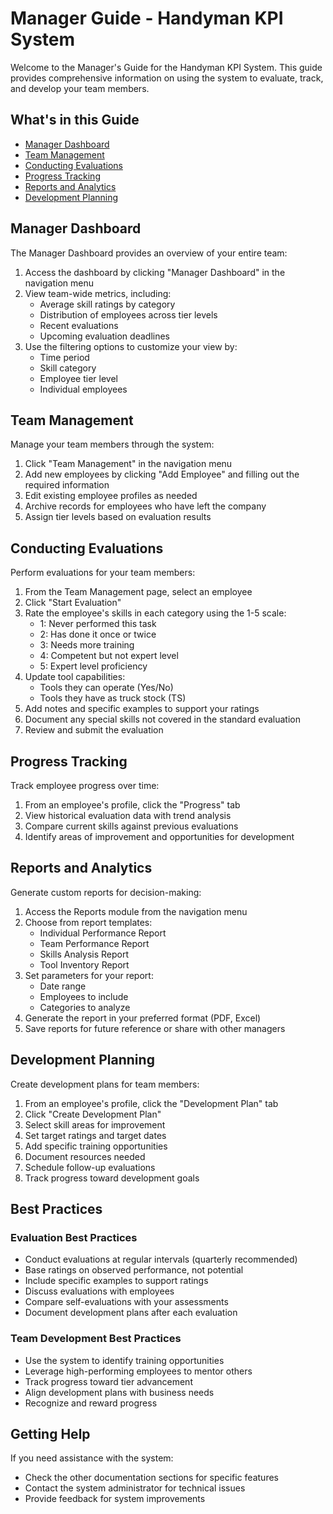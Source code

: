 # Manager Guide - Handyman KPI System

Welcome to the Manager's Guide for the Handyman KPI System. This guide provides comprehensive information on using the system to evaluate, track, and develop your team members.

## What's in this Guide

- [Manager Dashboard](#manager-dashboard)
- [Team Management](#team-management)
- [Conducting Evaluations](#conducting-evaluations)
- [Progress Tracking](#progress-tracking)
- [Reports and Analytics](#reports-and-analytics)
- [Development Planning](#development-planning)

## Manager Dashboard

The Manager Dashboard provides an overview of your entire team:

1. Access the dashboard by clicking "Manager Dashboard" in the navigation menu
2. View team-wide metrics, including:
   - Average skill ratings by category
   - Distribution of employees across tier levels
   - Recent evaluations
   - Upcoming evaluation deadlines
3. Use the filtering options to customize your view by:
   - Time period
   - Skill category
   - Employee tier level
   - Individual employees

## Team Management

Manage your team members through the system:

1. Click "Team Management" in the navigation menu
2. Add new employees by clicking "Add Employee" and filling out the required information
3. Edit existing employee profiles as needed
4. Archive records for employees who have left the company
5. Assign tier levels based on evaluation results

## Conducting Evaluations

Perform evaluations for your team members:

1. From the Team Management page, select an employee
2. Click "Start Evaluation"
3. Rate the employee's skills in each category using the 1-5 scale:
   - 1: Never performed this task
   - 2: Has done it once or twice
   - 3: Needs more training
   - 4: Competent but not expert level
   - 5: Expert level proficiency
4. Update tool capabilities:
   - Tools they can operate (Yes/No)
   - Tools they have as truck stock (TS)
5. Add notes and specific examples to support your ratings
6. Document any special skills not covered in the standard evaluation
7. Review and submit the evaluation

## Progress Tracking

Track employee progress over time:

1. From an employee's profile, click the "Progress" tab
2. View historical evaluation data with trend analysis
3. Compare current skills against previous evaluations
4. Identify areas of improvement and opportunities for development

## Reports and Analytics

Generate custom reports for decision-making:

1. Access the Reports module from the navigation menu
2. Choose from report templates:
   - Individual Performance Report
   - Team Performance Report
   - Skills Analysis Report
   - Tool Inventory Report
3. Set parameters for your report:
   - Date range
   - Employees to include
   - Categories to analyze
4. Generate the report in your preferred format (PDF, Excel)
5. Save reports for future reference or share with other managers

## Development Planning

Create development plans for team members:

1. From an employee's profile, click the "Development Plan" tab
2. Click "Create Development Plan"
3. Select skill areas for improvement
4. Set target ratings and target dates
5. Add specific training opportunities
6. Document resources needed
7. Schedule follow-up evaluations
8. Track progress toward development goals

## Best Practices

### Evaluation Best Practices
- Conduct evaluations at regular intervals (quarterly recommended)
- Base ratings on observed performance, not potential
- Include specific examples to support ratings
- Discuss evaluations with employees
- Compare self-evaluations with your assessments
- Document development plans after each evaluation

### Team Development Best Practices
- Use the system to identify training opportunities
- Leverage high-performing employees to mentor others
- Track progress toward tier advancement
- Align development plans with business needs
- Recognize and reward progress

## Getting Help

If you need assistance with the system:
- Check the other documentation sections for specific features
- Contact the system administrator for technical issues
- Provide feedback for system improvements
